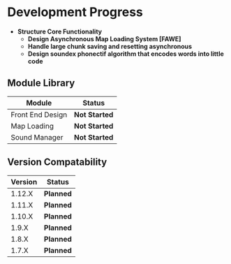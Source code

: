 # Development Progress #
* **Structure Core Functionality**
    * **Design Asynchronous Map Loading System [FAWE]**
    * **Handle large chunk saving and resetting asynchronous**
    * **Design soundex phonectif algorithm that encodes words into little code**
## Module Library ##

Module  | Status
------------- | -------------
Front End Design | **Not Started**
Map Loading | **Not Started**
Sound Manager | **Not Started**
## Version Compatability ##

Version  | Status
------------- | -------------
1.12.X | **Planned**
1.11.X | **Planned**
1.10.X | **Planned**
1.9.X | **Planned**
1.8.X | **Planned**
1.7.X | **Planned**

